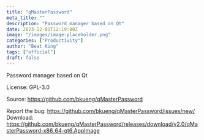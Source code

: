 ```yaml
---
title: "qMasterPassword"
meta_title: ""
description: "Password manager based on Qt"
date: 2023-12-01T12:19:00Z
image: "/images/image-placeholder.png"
categories: ["Productivity"]
author: "Beat Küng"
tags: ["official"]
draft: false
---
```


Password manager based on Qt

License: GPL-3.0

Source: https://github.com/bkueng/qMasterPassword

Report the bug: https://github.com/bkueng/qMasterPassword/issues/new/  
Download: https://github.com/bkueng/qMasterPassword/releases/download/v2.0/qMasterPassword-x86_64-qt6.AppImage
